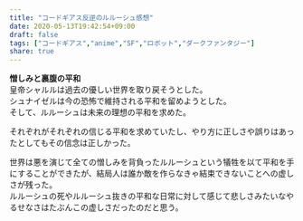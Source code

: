 ```yaml
---
title: "コードギアス反逆のルルーシュ感想"
date: 2020-05-13T19:42:54+09:00
draft: false
tags: ["コードギアス","anime","SF","ロボット","ダークファンタジー"]
share: true
---
```

**憎しみと裏腹の平和**  
皇帝シャルルは過去の優しい世界を取り戻そうとした。  
シュナイゼルは今の恐怖で維持される平和を留めようとした。  
そして、ルルーシュは未来の理想の平和を求めた。

それぞれがそれぞれの信じる平和を求めていたし、やり方に正しさや誤りはあったとしてもその信念は正しかった。

世界は悪を演じて全ての憎しみを背負ったルルーシュという犠牲を以て平和を手にすることができたが、結局人は誰か敵を作らなきゃ結束できないことへの虚しさが残った。  
ルルーシュの死やルルーシュ抜きの平和な日常に対して感じて悲しさみたいなやるせなさはたぶんこの虚しさだったのだと思う。